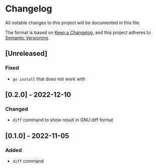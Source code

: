 # Changelog

All notable changes to this project will be documented in this file.

The format is based on [Keep a Changelog](https://keepachangelog.com/en/1.0.0/),
and this project adheres to [Semantic Versioning](https://semver.org/spec/v2.0.0.html).

## [Unreleased]

### Fixed

- `go install` that does not work with 

## [0.2.0] - 2022-12-10

### Changed

- `diff` command to show result in GNU diff format

## [0.1.0] - 2022-11-05

### Added

- `diff` command
